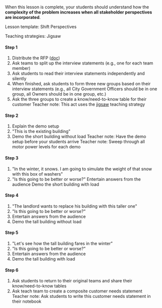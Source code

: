 When this lesson is complete, your students should understand how the **complexity of the problem increases when all stakeholder perspectives are incorporated**.

Lesson template: Shift Perspectives

Teaching strategies: Jigsaw

#### Step 1
1. Distribute the RFP ([doc](https://docs.google.com/document/d/1EENHkz6aDVt7vzE9CynYadTr8QmnWNDHVm5ZQsHdpTQ/edit?usp=sharing))
2. Ask teams to split up the interview statements (e.g., one for each team member)
3. Ask students to read their interview statements independently and silently
4. When finished, ask students to form three new groups based on their interview statements (e.g., all City Government Officers should be in one group, all Owners should be in one group, etc.)
5. Ask the three groups to create a know/need-to-know table for their customer
Teacher note: This act uses the [jigsaw](https://youtu.be/euhtXUgBEts) teaching strategy

#### Step 2
1. Explain the demo setup
2. "This is the existing building"
3. Demo the short building without load
Teacher note: Have the demo setup before your students arrive
Teacher note: Sweep through all motor power levels for each demo

#### Step 3
1. "In the winter, it snows.  I am going to simulate the weight of that snow with this box of washers"
2. "Is this going to be better or worse?"
Entertain answers from the audience
Demo the short building with load

#### Step 4
1. "The landlord wants to replace his building with this taller one"
2. "Is this going to be better or worse?"
3. Entertain answers from the audience
4. Demo the tall building without load

#### Step 5
1. "Let's see how the tall building fares in the winter"
2. "Is this going to be better or worse?"
3. Entertain answers from the audience
4. Demo the tall building with load

#### Step 6
1. Ask students to return to their original teams and share their know/need-to-know tables
2. Ask teach team to create a composite customer needs statement
Teacher note: Ask students to write this customer needs statement in their notebook
